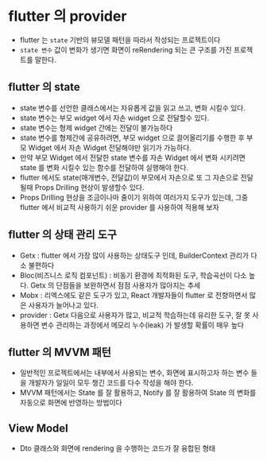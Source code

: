 # flutter 의 provider

- flutter 는 `state` 기반의 뷰모델 패턴을 따라서 작성되는 프로젝트이다
- `state 변수` 값이 변화가 생기면 화면이 reRendering 되는 큰 구조를 가진 프로젝트를 말한다.

## flutter 의 state

- state 변수를 선언한 클래스에서는 자유롭게 값을 읽고 쓰고, 변화 시킬수 있다.
- state 변수는 부모 widget 에서 자손 widget 으로 전달할수 있다.
- state 변수는 형제 widget 간에는 전달이 불가능하다
- state 변수를 형제간에 공유하려면, 부모 widget 으로 끌어올리기를 수행한 후 부모 Widget 에서 자손 Widget 전달해야만 읽기가 가능하다.
- 만약 부모 Widget 에서 전달한 state 변수를 자손 Widget 에서 변화 시키려면 state 를 변화 시킬수 있는 함수를 전달하여 실행해야 한다.
- flutter 에서도 state(매개변수, 전달값)이 부모에서 자손으로 또 그 자손으로 전달될때 Props Drilling 현상이 발생할수 있다.
- Props Drilling 현상을 조금이나마 줄이기 위하여 여러가지 도구가 있는데, 그중 flutter 에서 비교적 사용하기 쉬운 provider 를 사용하여 적용해 보자

## flutter 의 상태 관리 도구

- Getx : flutter 에서 가장 많이 사용하는 상태도구 인데, BuilderContext 관리가 다소 불편하다
- Bloc(비즈니스 로직 컴포넌트) : 비동기 환경에 최적화된 도구, 학습곡선이 다소 높다. Getx 의 단점들을 보완하면서 점점 사용자가 많아지는 추세
- Mobx : 리엑스에도 같은 도구가 있고, React 개발자들이 flutter 로 전향하면서 많은 사용자가 늘어나고 있다.
- provider : Getx 다음으로 사용자가 많고, 비교적 학습하는데 유리한 도구, 잘 못 사용하면 변수 관리하는 과정에서 메모리 누수(leak) 가 발생할 확률이 매우 높다

## flutter 의 MVVM 패턴

- 일반적인 프로젝트에서는 내부에서 사용되는 변수, 화면에 표시하고자 하는 변수 들을 개발자가 일일이 모두 챙긴 코드를 다수 작성을 해야 한다.
- MVVM 패턴에서는 State 를 잘 활용하고, Notify 를 잘 활용하여 State 의 변화를 자동으로 화면에 반영하는 방법이다

## View Model

- Dto 클래스와 화면에 rendering 을 수행하는 코드가 잘 융합된 형태
